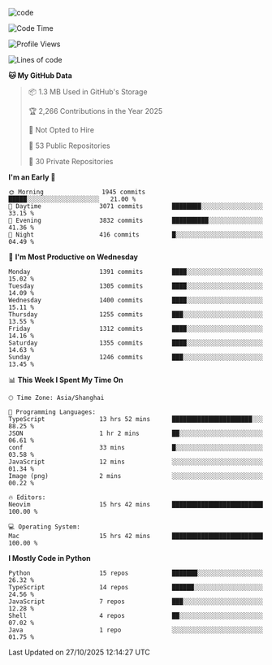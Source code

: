 
<!--
**liuyaanng/liuyaanng** is a ✨ _special_ ✨ repository because its `README.md` (this file) appears on your GitHub profile.

Here are some ideas to get you started:

- 🔭 I’m currently working on ...
- 🌱 I’m currently learning ...
- 👯 I’m looking to collaborate on ...
- 🤔 I’m looking for help with ...
- 💬 Ask me about ...
- 📫 How to reach me: ...
- 😄 Pronouns: ...
- ⚡ Fun fact: ...
-->


![code](https://cdn.jsdelivr.net/gh/liuyaanng/liuyaanng@1.0/code.gif) 

<!--START_SECTION:waka-->
![Code Time](http://img.shields.io/badge/Code%20Time-2%2C064%20hrs%2050%20mins-blue)

![Profile Views](http://img.shields.io/badge/Profile%20Views-0-blue)

![Lines of code](https://img.shields.io/badge/From%20Hello%20World%20I%27ve%20Written-29.0%20million%20lines%20of%20code-blue)

**🐱 My GitHub Data** 

> 📦 1.3 MB Used in GitHub's Storage 
 > 
> 🏆 2,266 Contributions in the Year 2025
 > 
> 🚫 Not Opted to Hire
 > 
> 📜 53 Public Repositories 
 > 
> 🔑 30 Private Repositories 
 > 
**I'm an Early 🐤** 

```text
🌞 Morning                1945 commits        █████░░░░░░░░░░░░░░░░░░░░   21.00 % 
🌆 Daytime                3071 commits        ████████░░░░░░░░░░░░░░░░░   33.15 % 
🌃 Evening                3832 commits        ██████████░░░░░░░░░░░░░░░   41.36 % 
🌙 Night                  416 commits         █░░░░░░░░░░░░░░░░░░░░░░░░   04.49 % 
```
📅 **I'm Most Productive on Wednesday** 

```text
Monday                   1391 commits        ████░░░░░░░░░░░░░░░░░░░░░   15.02 % 
Tuesday                  1305 commits        ████░░░░░░░░░░░░░░░░░░░░░   14.09 % 
Wednesday                1400 commits        ████░░░░░░░░░░░░░░░░░░░░░   15.11 % 
Thursday                 1255 commits        ███░░░░░░░░░░░░░░░░░░░░░░   13.55 % 
Friday                   1312 commits        ████░░░░░░░░░░░░░░░░░░░░░   14.16 % 
Saturday                 1355 commits        ████░░░░░░░░░░░░░░░░░░░░░   14.63 % 
Sunday                   1246 commits        ███░░░░░░░░░░░░░░░░░░░░░░   13.45 % 
```


📊 **This Week I Spent My Time On** 

```text
🕑︎ Time Zone: Asia/Shanghai

💬 Programming Languages: 
TypeScript               13 hrs 52 mins      ██████████████████████░░░   88.25 % 
JSON                     1 hr 2 mins         ██░░░░░░░░░░░░░░░░░░░░░░░   06.61 % 
conf                     33 mins             █░░░░░░░░░░░░░░░░░░░░░░░░   03.58 % 
JavaScript               12 mins             ░░░░░░░░░░░░░░░░░░░░░░░░░   01.34 % 
Image (png)              2 mins              ░░░░░░░░░░░░░░░░░░░░░░░░░   00.22 % 

🔥 Editors: 
Neovim                   15 hrs 42 mins      █████████████████████████   100.00 % 

💻 Operating System: 
Mac                      15 hrs 42 mins      █████████████████████████   100.00 % 
```

**I Mostly Code in Python** 

```text
Python                   15 repos            ███████░░░░░░░░░░░░░░░░░░   26.32 % 
TypeScript               14 repos            ██████░░░░░░░░░░░░░░░░░░░   24.56 % 
JavaScript               7 repos             ███░░░░░░░░░░░░░░░░░░░░░░   12.28 % 
Shell                    4 repos             ██░░░░░░░░░░░░░░░░░░░░░░░   07.02 % 
Java                     1 repo              ░░░░░░░░░░░░░░░░░░░░░░░░░   01.75 % 
```




 Last Updated on 27/10/2025 12:14:27 UTC
<!--END_SECTION:waka-->
